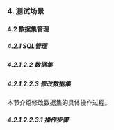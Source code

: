 ### 4. 测试场景

#### 4.2 数据集管理

##### 4.2.1 SQL管理

##### 4.2.1.2.2 数据集

##### 4.2.1.2.2.3 修改数据集

本节介绍修改数据集的具体操作过程。

##### 4.2.1.2.2.3.1 操作步骤
